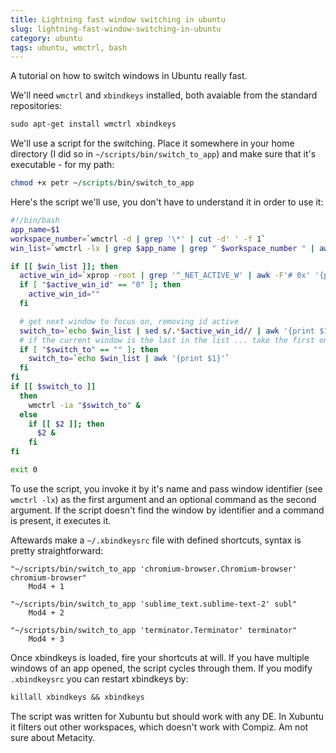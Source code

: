 ```yaml
---
title: Lightning fast window switching in ubuntu
slug: lightning-fast-window-switching-in-ubuntu
category: ubuntu
tags: ubuntu, wmctrl, bash
---
```


A tutorial on how to switch windows in Ubuntu really fast.

We'll need `wmctrl` and `xbindkeys` installed, both avaiable from the standard repositories:

```perl
sudo apt-get install wmctrl xbindkeys
```

We'll use a script for the switching. Place it somewhere in your home directory (I did so in `~/scripts/bin/switch_to_app`) and make sure that it's executable - for my path:

```perl
chmod +x petr ~/scripts/bin/switch_to_app
```

Here's the script we'll use, you don't have to understand it in order to use it:

```bash
#!/bin/bash
app_name=$1
workspace_number=`wmctrl -d | grep '\*' | cut -d' ' -f 1`
win_list=`wmctrl -lx | grep $app_name | grep " $workspace_number " | awk '{print $1}'`

if [[ $win_list ]]; then
  active_win_id=`xprop -root | grep '^_NET_ACTIVE_W' | awk -F'# 0x' '{print $2}' | awk -F', ' '{print $1}'`
  if [ "$active_win_id" == "0" ]; then
    active_win_id=""
  fi

  # get next window to focus on, removing id active
  switch_to=`echo $win_list | sed s/.*$active_win_id// | awk '{print $1}'`
  # if the current window is the last in the list ... take the first one
  if [ "$switch_to" == "" ]; then
    switch_to=`echo $win_list | awk '{print $1}'`
  fi
fi
if [[ $switch_to ]]
  then
    wmctrl -ia "$switch_to" &
  else
    if [[ $2 ]]; then
      $2 &
    fi
fi

exit 0
```

To use the script, you invoke it by it's name and pass window identifier (see `wmctrl -lx`) as the first argument and an optional command as the second argument. If the script doesn't find the window by identifier and a command is present, it executes it.

Aftewards make a `~/.xbindkeysrc` file with defined shortcuts, syntax is pretty straightforward:

```
"~/scripts/bin/switch_to_app 'chromium-browser.Chromium-browser' chromium-browser"
    Mod4 + 1

"~/scripts/bin/switch_to_app 'sublime_text.sublime-text-2' subl"
    Mod4 + 2

"~/scripts/bin/switch_to_app 'terminator.Terminator' terminator"
    Mod4 + 3
```

Once xbindkeys is loaded, fire your shortcuts at will. If you have multiple windows of an app opened, the script cycles through them. If you modify `.xbindkeysrc` you can restart xbindkeys by:

```perl
killall xbindkeys && xbindkeys​
```

The script was written for Xubuntu but should work with any DE. In Xubuntu it filters out other workspaces, which doesn't work with Compiz. Am not sure about Metacity.
